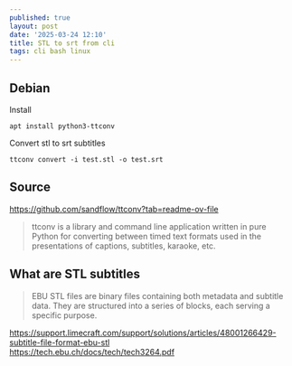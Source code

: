 ```yaml
---
published: true
layout: post
date: '2025-03-24 12:10'
title: STL to srt from cli
tags: cli bash linux 
---
```

## Debian

Install

    apt install python3-ttconv

Convert stl to srt subtitles

    ttconv convert -i test.stl -o test.srt

## Source

<https://github.com/sandflow/ttconv?tab=readme-ov-file>  

> ttconv is a library and command line application written in pure Python for converting between timed text formats used in the presentations of captions, subtitles, karaoke, etc.

## What are STL subtitles

> EBU STL files are binary files containing both metadata and subtitle data. They are structured into a series of blocks, each serving a specific purpose.

<https://support.limecraft.com/support/solutions/articles/48001266429-subtitle-file-format-ebu-stl>  
<https://tech.ebu.ch/docs/tech/tech3264.pdf>
